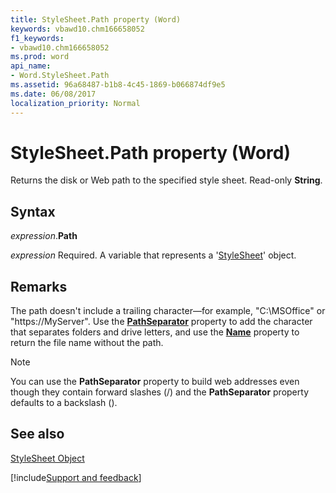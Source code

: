 ```yaml
---
title: StyleSheet.Path property (Word)
keywords: vbawd10.chm166658052
f1_keywords:
- vbawd10.chm166658052
ms.prod: word
api_name:
- Word.StyleSheet.Path
ms.assetid: 96a68487-b1b8-4c45-1869-b066874df9e5
ms.date: 06/08/2017
localization_priority: Normal
---
```



# StyleSheet.Path property (Word)

Returns the disk or Web path to the specified style sheet. Read-only  **String**.


## Syntax

_expression_.**Path**

_expression_ Required. A variable that represents a '[StyleSheet](Word.StyleSheet.md)' object.


## Remarks

The path doesn't include a trailing character—for example, "C:\MSOffice" or "https://MyServer". Use the  **[PathSeparator](Word.Application.PathSeparator.md)** property to add the character that separates folders and drive letters, and use the **[Name](Word.StyleSheet.Name.md)** property to return the file name without the path.


> [!NOTE] 
> You can use the  **PathSeparator** property to build web addresses even though they contain forward slashes (/) and the **PathSeparator** property defaults to a backslash (\).


## See also


[StyleSheet Object](Word.StyleSheet.md)

[!include[Support and feedback](~/includes/feedback-boilerplate.md)]